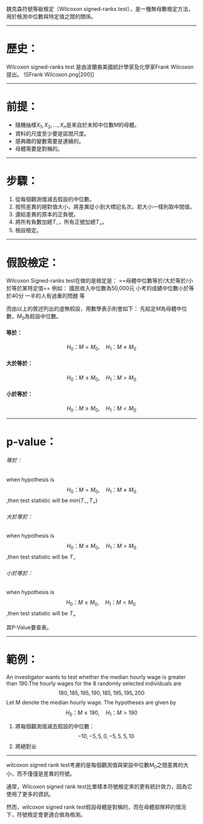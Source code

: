 魏克森符號等級檢定（Wilcoxon signed-ranks test），是一種無母數檢定方法，用於檢測中位數與特定值之間的關係。
- - -
# 歷史：
Wilcoxon signed-ranks test 是由波蘭裔美國統計學家及化學家Frank Wilcoxon提出。
![[Frank Wilcoxon.png|200]]
- - -
# 前提：
- 隨機抽樣$X_1,X_2,\ldots,X_n$是來自於未知中位數$M$的母體。
- 資料的尺度至少要是區間尺度。
- 感興趣的變數需要是連續的。
- 母體需要是對稱的。
- - -
# 步驟：
1. 從每個觀測值減去假設的中位數。
2. 按照差異的絕對值大小，將差異從小到大標記名次。若大小一樣則取中間值。
3. 還給差異的原本的正負號。
4. 將所有負數加總$T_-$，所有正號加總$T_+$。
5. 檢設檢定。
- - -
# 假設檢定：
Wilcoxon Signed-ranks test在做的是檢定是：
==母體中位數等於/大於等於/小於等於某特定值==
例如：
國民收入中位數為50,000元
小考的成績中位數小於等於40分
一半的人有過重的問題
等

而由以上的敘述列出的虛無假設，用數學表示則會如下：
先給定$M$為母體中位數，$M_0$為假設中位數。
#### 等於：
$$
H_0：M=M_0 ,\quad H_1：M\neq M_0
$$
#### 大於等於：
$$
H_0：M\leq M_0 ,\quad H_1：M> M_0
$$
#### 小於等於：
$$
H_0：M\geq M_0 ,\quad H_1：M< M_0
$$
- - -
# p-value：
###### 等於：
when hypothesis is
$$
H_0：M=M_0 ,\quad H_1：M\neq M_0
$$
,then test statistic will be
$min(T_-,T_+)$
###### 大於等於：
when hypothesis is
$$
H_0：M\leq M_0 ,\quad H_1：M> M_0
$$
,then test statistic will be
$T_-$
###### 小於等於：
when hypothesis is
$$
H_0：M\geq M_0 ,\quad H_1：M< M_0\; 
$$
,then test statistic will be
$T_+$

其P-Value要查表。
- - -
# 範例：
An investigator wants to test whether the median hourly wage is greater than 190.The hourly wages for the 8 randomly selected individuals are
$$
180,185,195,190,185,195,195,200
$$
Let M denote the median hourly wage. The hypotheses are given by
$$
H_0：M\leq 190,\quad H_1：M>190
$$

1. 將每個觀測值減去假設的中位數：
$$
-10,-5,5,0,-5,5,5,10
$$
2. 將絕對ㄓ
- - -
wilcoxon signed rank test考慮的是每個觀測值與架設中位數$M_0$之間差異的大小，而不僅僅是差異的符號。

通常，Wilcoxon signed rank test比單樣本符號檢定來的更有統計效力，因為它使用了更多的資訊。

然而，wilcoxon signed rank test假設母體是對稱的，而在母體部隊秤的情況下，符號檢定會更適合做為檢測。